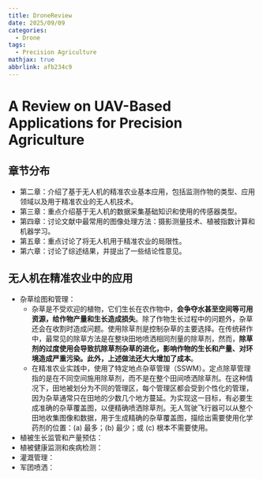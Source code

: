 ```yaml
---
title: DroneReview
date: 2025/09/09
categories:
  - Drone
tags:
  - Precision Agriculture
mathjax: true
abbrlink: afb234c9
---
```


# A Review on UAV-Based Applications for Precision Agriculture

## 章节分布

-   第二章：介绍了基于无人机的精准农业基本应用，包括监测作物的类型、应用领域以及用于精准农业的无人机技术。
-   第三章：重点介绍基于无人机的数据采集基础知识和使用的传感器类型。
-   第四章：讨论文献中最常用的图像处理方法：摄影测量技术、植被指数计算和机器学习。
-   第五章：重点讨论了将无人机用于精准农业的局限性。
-   第六章：讨论了综述结果，并提出了一些结论性意见。

## 无人机在精准农业中的应用

-   杂草绘图和管理：
    -   杂草是不受欢迎的植物，它们生长在农作物中，**会争夺水甚至空间等可用资源，给作物产量和生长造成损失**。除了作物生长过程中的问题外，杂草还会在收割时造成问题。使用除草剂是控制杂草的主要选择。在传统耕作中，最常见的除草方法是在整块田地喷洒相同剂量的除草剂，然而，**除草剂的过度使用会导致抗除草剂杂草的进化，影响作物的生长和产量、对环境造成严重污染。此外，上述做法还大大增加了成本**。
    -   在精准农业实践中，使用了特定地点杂草管理（SSWM）。定点除草管理指的是在不同空间施用除草剂，而不是在整个田间喷洒除草剂。在这种情况下，田地被划分为不同的管理区，每个管理区都会受到个性化的管理，因为杂草通常只在田地的少数几个地方蔓延。为实现这一目标，有必要生成准确的杂草覆盖图，以便精确喷洒除草剂。无人驾驶飞行器可以从整个田地收集图像和数据，用于生成精确的杂草覆盖图，描绘出需要使用化学药剂的位置：(a) 最多；(b) 最少；或 (c) 根本不需要使用。
-   植被生长监管和产量预估：
-   植被健康监测和疾病检测：
-   灌溉管理：
-   军团喷洒：